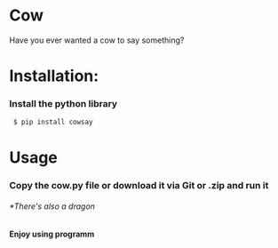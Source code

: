 # Cow
Have you ever wanted a cow to say something?

# Installation:
### Install the python library
```  $ pip install cowsay  ```

# Usage
### Copy the cow.py file or download it via Git or .zip and run it

###### *There's also a dragon

#### Enjoy using programm
